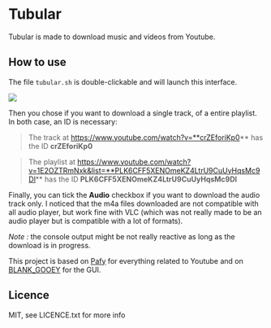 # Tubular

Tubular is made to download music and videos from Youtube.

## How to use
The file `tubular.sh` is double-clickable and will launch this interface.  

![](https://www.dropbox.com/s/wwly8xbo4fydrhx/tubular.png?dl=0&raw=1)

Then you chose if you want to download a single track, of a entire playlist. In both case, an ID is necessary: 

> The track at https://www.youtube.com/watch?v=**crZEforiKp0** has the ID **crZEforiKp0**

> The playlist at 
> https://www.youtube.com/watch?v=1E2OZTRmNxk&list=**PLK6CFF5XENOmeKZ4LtrU9CuUyHqsMc9Dl** has the ID **PLK6CFF5XENOmeKZ4LtrU9CuUyHqsMc9Dl**

Finally, you can tick the **Audio** checkbox if you want to download the audio track only. I noticed that the m4a files downloaded are not compatible with all audio player, but work fine with VLC (which was not really made to be an audio player but is compatible with a lot of formats).

*Note :*  the console output might be not really reactive as long as the download is in progress.

This project is based on [Pafy](https://github.com/np1/pafy) for everything related to Youtube and on  [BLANK_GOOEY](https://github.com/jonathanlurie/BLANK_GOOEY) for the GUI.  

## Licence

MIT, see LICENCE.txt for more info